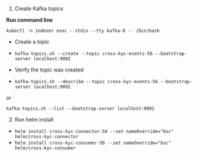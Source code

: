 
1. Create Kafka topics

**Run command line**

`kubectl -n indexer exec --stdin --tty kafka-0 -- /bin/bash`

- Create a topic

- `kafka-topics.sh --create --topic cross-kyc-events-56 --bootstrap-server localhost:9092`

- Verify the topic was created

- `kafka-topics.sh --describe --topic cross-kyc-events-56 --bootstrap-server localhost:9092`

or

`kafka-topics.sh --list --bootstrap-server localhost:9092`

2. Run helm install

- `helm install cross-kyc-connector-56 --set nameOverride="bsc" helm/cross-kyc-connector`
- `helm install cross-kyc-consumer-56 --set nameOverride="bsc" helm/cross-kyc-consumer`
